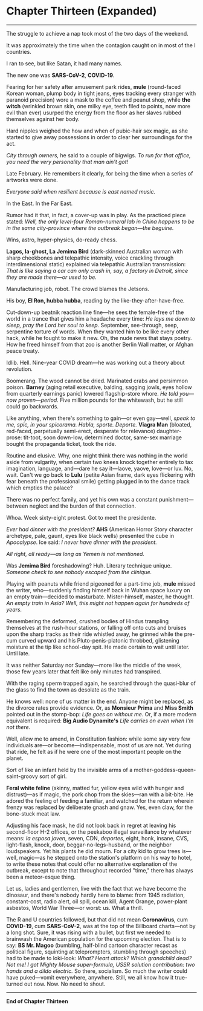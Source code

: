 # Chapter Thirteen (Expanded)

---

The struggle to achieve a nap took most of the two days of the weekend.

It was approximately the time when the contagion caught on in most of the I countries.

I ran to see, but like Satan, it had many names.

The new one was **SARS-CoV-2**, **COVID-19**.

Fearing for her safety after amusement park rides, **mule** (round-faced Korean woman, plump body in tight jeans, eyes tracking every stranger with paranoid precision) wore a mask to the coffee and peanut shop, while **the witch** (wrinkled brown skin, one milky eye, teeth filed to points, now more evil than ever) usurped the energy from the floor as her slaves rubbed themselves against her body.

Hard nipples weighed the how and when of pubic-hair sex magic, as she started to give away possessions in order to clear her surroundings for the act.

*City through owners,* he said to a couple of bigwigs. *To run for that office, you need the very personality that man ain't got!*

Late February. He remembers it clearly, for being the time when a series of artworks were done.

*Everyone said when resilient because is east named music.*

In the East. In the Far East.

Rumor had it that, in fact, a cover-up was in play. As the practiced piece stated: *Well, the only level-four Roman-numeral lab in China happens to be in the same city-province where the outbreak began—the beguine.*

Wins, astro, hyper-physics, do-ready chess.

**Lagos, la-ghost, La Jemima Bird** (dark-skinned Australian woman with sharp cheekbones and telepathic intensity, voice crackling through interdimensional static) explained via telepathic Australian transmission: *That is like saying a car can only crash in, say, a factory in Detroit, since they are made there—or used to be.*

Manufacturing job, robot. The crowd blames the Jetsons.

His boy, **El Ron, hubba hubba**, reading by the like-they-after-have-free.

Cut-down-up beatnik reaction line fine—he sees the female-free of the world in a trance that gives him a headache every time: *He lays me down to sleep, pray the Lord her soul to keep.* September, see-through, seep, serpentine torture of words. When they wanted him to be like every other hack, while he fought to make it new. Oh, the nude news that stays poetry. How he freed himself from that zoo is another Berlin Wall matter, or Afghan peace treaty.

Idlib. Hell. Nine-year COVID dream—he was working out a theory about revolution.

Boomerang. The wood cannot be dried. Marinated crabs and persimmon poison. **Barney** (aging retail executive, balding, sagging jowls, eyes hollow from quarterly earnings panic) lowered flagship-store whore. *He told you—now proven—period.* Five million pounds for the whitewash, but he still could go backwards.

Like anything, when there's something to gain—or even gay—well, *speak to me, spic, in your spicorama. Habla, sporte. Deporte.* **Viagra Man** (bloated, red-faced, perpetually semi-erect, desperate for relevance) daughter-prose: tit-toot, soon down-low, determined doctor, same-sex marriage bought the propaganda ticket, took the ride.

Routine and elusive. Why, one might think there was nothing in the world aside from vulgarity, when certain two knees knock together entirely to tax imagination, language, and—dare he say it—laove, yaove, love—or luv. No, wait. Can't we go back to **Lulu** (petite Asian frame, dark eyes flickering with fear beneath the professional smile) getting plugged in to the dance track which empties the palace?

There was no perfect family, and yet his own was a constant punishment—between neglect and the burden of that connection.

Whoa. Week sixty-eight protest. Got to meet the presidente.

*Ever had dinner with the president?* **AHS** (American Horror Story character archetype, pale, gaunt, eyes like black wells) presented the cube in *Apocalypse*. Ice said: *I never have dinner with the president.*

*All right, all ready—as long as Yemen is not mentioned.*

Was **Jemima Bird** foreshadowing? Huh. Literary technique unique. *Someone check to see nobody escaped from the clinique.*

Playing with peanuts while friend pigeoned for a part-time job, **mule** missed the writer, who—suddenly finding himself back in Wuhan space luxury on an empty train—decided to masturbate. Mister-himself, master, he thought. *An empty train in Asia? Well, this might not happen again for hundreds of years.*

Remembering the deformed, crushed bodies of Hindus trampling themselves at the rush-hour stations, or falling off onto cuts and bruises upon the sharp tracks as their ride whistled away, he grinned while the pre-cum curved upward and his Pluto-penis-platonic throbbed, glistening moisture at the tip like school-day spit. He made certain to wait until later. Until late.

It was neither Saturday nor Sunday—more like the middle of the week, those few years later that felt like only minutes had transpired.

With the raging sperm trapped again, he searched through the quasi-blur of the glass to find the town as desolate as the train.

He knows well: none of us matter in the end. Anyone might be replaced, as the divorce rates provide evidence. Or, as **Monsieur Prima** and **Miss Smith** pointed out in the stomp-bop: *Life goes on without me.* Or, if a more modern equivalent is required: **Big Audio Dynamite's** *Life carries on even when I'm not there.*

Well, allow me to amend, in Constitution fashion: while some say very few individuals are—or become—indispensable, most of us are not. Yet during that ride, he felt as if he were one of the most important people on the planet.

Sort of like an infant held by the invisible arms of a mother-goddess-queen-saint-groovy sort of girl.

**Feral white feline** (skinny, matted fur, yellow eyes wild with hunger and distrust)—as if magic, the pork chop from the skies—ran with a bit-bite. He adored the feeling of feeding a familiar, and watched for the return wherein frenzy was replaced by deliberate gnash and gnaw. Yes, even claw, for the bone-stuck meat law.

Adjusting his face mask, he did not look back in regret at leaving his second-floor H-2 offices, or the peekaboo illegal surveillance by whatever means: *la esposa joven*, seven, CDN, *deportes*, eight, honk, insane, CVS, light-flash, knock, door, beggar-no-legs-husband, or the neighbor loudspeakers. Yet his plants he did mourn. For a city kid to grow trees is—well, magic—as he stepped onto the station's platform on his way to hotel, to write these notes that could offer no alternative explanation of the outbreak, except to note that throughout recorded "time," there has always been a meteor-esque thing.

Let us, ladies and gentlemen, live with the fact that we have become the dinosaur, and there's nobody hardly here to blame: from 1945 radiation, constant-cost, radio alert, oil spill, ocean kill, Agent Orange, power-plant asbestos, World War Three—or worst: us. What a thrill.

The R and U countries followed, but that did not mean **Coronavirus**, cum **COVID-19**, cum **SARS-CoV-2**, was at the top of the Billboard charts—not by a long shot. Sure, it was rising with a bullet, but first we needed to brainwash the American population for the upcoming election. That is to say: **BS Mr. Magoo** (bumbling, half-blind cartoon character recast as political figure, squinting at teleprompters, stumbling through speeches) had to be made to loki-look: *What? Heart attack? Which grandchild dead? Not me! I got Mighty Mouse super-formula, USSR solution contribution: two hands and a dildo electric.* So there, socialism. So much the writer could have puked—vomit everywhere, anywhere. Still, we all know how it true-turned out now. Now. No need to shout.

---

**End of Chapter Thirteen**